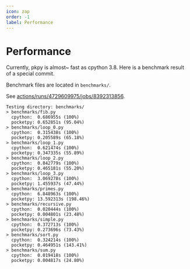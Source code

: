 ```yaml
---
icon: zap
order: -1
label: Performance
---
```


# Performance

Currently, pkpy is almost~ fast as cpython 3.8. Here is a benchmark result of a special commit.

Benchmark files are located in `benchmarks/`.

See [actions/runs/4729609975/jobs/8392313856](https://github.com/blueloveTH/pocketpy/actions/runs/4729609975/jobs/8392313856).


```
Testing directory: benchmarks/
> benchmarks/fib.py
  cpython:  0.686955s (100%)
  pocketpy: 0.652851s (95.04%)
> benchmarks/loop_0.py
  cpython:  0.315438s (100%)
  pocketpy: 0.205589s (65.18%)
> benchmarks/loop_1.py
  cpython:  0.621474s (100%)
  pocketpy: 0.347335s (55.89%)
> benchmarks/loop_2.py
  cpython:  0.842779s (100%)
  pocketpy: 0.465181s (55.20%)
> benchmarks/loop_3.py
  cpython:  3.069278s (100%)
  pocketpy: 1.455937s (47.44%)
> benchmarks/primes.py
  cpython:  6.848963s (100%)
  pocketpy: 13.592313s (198.46%)
> benchmarks/recursive.py
  cpython:  0.020444s (100%)
  pocketpy: 0.004801s (23.48%)
> benchmarks/simple.py
  cpython:  0.372713s (100%)
  pocketpy: 0.273696s (73.43%)
> benchmarks/sort.py
  cpython:  0.324214s (100%)
  pocketpy: 0.464951s (143.41%)
> benchmarks/sum.py
  cpython:  0.019418s (100%)
  pocketpy: 0.004817s (24.80%)
```